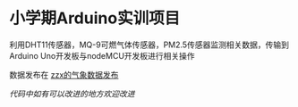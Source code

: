 # 小学期Arduino实训项目

利用DHT11传感器，MQ-9可燃气体传感器，PM2.5传感器监测相关数据，传输到Arduino Uno开发板与nodeMCU开发板进行相关操作    

数据发布在 [zzx的气象数据发布](https://io.adafruit.com/coderzzx/feeds)

*代码中如有可以改进的地方欢迎改进*
